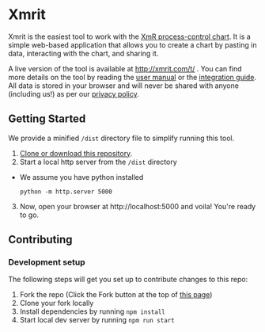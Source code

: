 # Xmrit

Xmrit is the easiest tool to work with the [XmR process-control chart](https://xmrit.com/about/). It is a simple web-based application that allows you to create a chart by pasting in data, interacting with the chart, and sharing it.

A live version of the tool is available at http://xmrit.com/t/ . You can find more details on the tool by reading the [user manual](https://xmrit.com/manual/) or the [integration guide](https://xmrit.com/integration/). All data is stored in your browser and will never be shared with anyone (including us!) as per our [privacy policy](https://xmrit.com/privacy/).

## Getting Started

We provide a minified `/dist` directory file to simplify running this tool.

1. [Clone or download this repository](https://docs.github.com/en/repositories/creating-and-managing-repositories/cloning-a-repository).
2. Start a local http server from the `/dist` directory
  - We assume you have python installed
    ```
    python -m http.server 5000
    ```
3. Now, open your browser at http://localhost:5000 and voila! You're ready to go.

## Contributing

### Development setup

The following steps will get you set up to contribute changes to this repo:

1. Fork the repo (Click the Fork button at the top of [this page](https://github.com/xmrit/xmrit))
2. Clone your fork locally
3. Install dependencies by running `npm install`
4. Start local dev server by running `npm run start`
